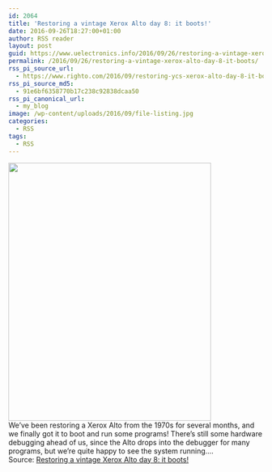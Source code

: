 ```yaml
---
id: 2064
title: 'Restoring a vintage Xerox Alto day 8: it boots!'
date: 2016-09-26T18:27:00+01:00
author: RSS reader
layout: post
guid: https://www.uelectronics.info/2016/09/26/restoring-a-vintage-xerox-alto-day-8-it-boots/
permalink: /2016/09/26/restoring-a-vintage-xerox-alto-day-8-it-boots/
rss_pi_source_url:
  - https://www.righto.com/2016/09/restoring-ycs-xerox-alto-day-8-it-boots.html
rss_pi_source_md5:
  - 91e6bf6358770b17c238c92838dcaa50
rss_pi_canonical_url:
  - my_blog
image: /wp-content/uploads/2016/09/file-listing.jpg
categories:
  - RSS
tags:
  - RSS
---
```

<img loading="lazy" src="https://www.uelectronics.info/wp-content/uploads/2016/09/file-listing.jpg" width="400" height="510" />&#013;  
We&#8217;ve been restoring a Xerox Alto from the 1970s for several months, and we finally got it to boot and run some programs! There&#8217;s still some hardware debugging ahead of us, since the Alto drops into the debugger for many programs, but we&#8217;re quite happy to see the system running.…&#013;  
Source: <a href="https://www.righto.com/2016/09/restoring-ycs-xerox-alto-day-8-it-boots.html" target="_blank">Restoring a vintage Xerox Alto day 8: it boots!</a>